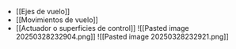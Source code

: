 - [[Ejes de vuelo]]
- [[Movimientos de vuelo]]
- [[Actuador o superficies de control]]
![[Pasted image 20250328232904.png]]
![[Pasted image 20250328232921.png]]
